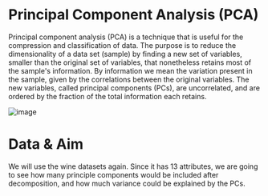 # Principal Component Analysis (PCA)

Principal component analysis (PCA) is a technique that is useful for the compression and classification of data. The purpose is to reduce the dimensionality of a data set (sample) by finding a new set of variables, smaller than the original set of variables, that nonetheless retains most of the sample's information. By information we mean the variation present in the sample, given by the correlations between the original variables. The new variables, called principal components (PCs), are uncorrelated, and are ordered by the fraction of the total information each retains.

![image](https://user-images.githubusercontent.com/106775775/203593314-b321e23a-f60f-4c55-9bb7-921d23a9e3fe.png)

# Data & Aim

We will use the wine datasets again. Since it has 13 attributes, we are going to see how many principle components would be included after decomposition, and how much variance could be explained by the PCs.

